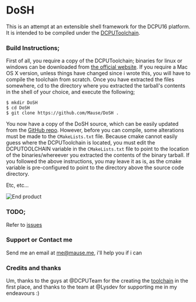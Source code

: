 DoSH
=======

This is an attempt at an extensible shell framework for the DCPU16 platform.
It is intended to be compiled under the [DCPUToolchain](http://DCPUToolcha.in).

### Build Instructions;
First of all, you require a copy of the DCPUToolchain; binaries for linux or windows can be downloaded from [the official website](http://DCPUToolcha.in). If you require a Mac OS X version, unless things have changed since i wrote this, you will have to compile the toolchain from scratch. Once you have extracted the files somewhere, cd to the directory where you extracted the tarball's contents in the shell of your choice, and execute the following;
```shell
$ mkdir DoSH
$ cd DoSH
$ git clone https://github.com/Mause/DoSH .
```
You now have a copy of the DoSH source, which can be easily updated from the [GitHub repo](https://github.com/Mause/DoSH). However, before you can compile, some alterations must be made to the ```CMakeLists.txt``` file. Because cmake cannot easily guess where the DCPUToolchain is located, you must edit the DCPUTOOLCHAIN variable in the ```CMakeLists.txt``` file to point to the location of the binaries/whereever you extracted the contents of the binary tarball. If you followed the above instructions, you may leave it as is, as the cmake variable is pre-configured to point to the directory above the source code directory.

Etc, etc...

![End product](http://new.tinygrab.com/2ec775809c632d5c60b68f25f9c0d28ef972474461.png)

### TODO;
Refer to [issues](https://github.com/Mause/DoSH/issues)

### Support or Contact me
Send me an email at [me@mause.me](mailto:me@mause.me), i'll help you if i can

### Credits and thanks
Um, thanks to the guys at @DCPUTeam for the creating the [toolchain](http://dcputoolcha.in) in the first place, and thanks to the team at @Lysdev for supporting me in my endeavours :)
